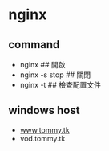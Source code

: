 # nginx

## command
- nginx ## 開啟
- nginx -s stop ## 關閉
- nginx -t ## 檢查配置文件


## windows host
- www.tommy.tk
- vod.tommy.tk